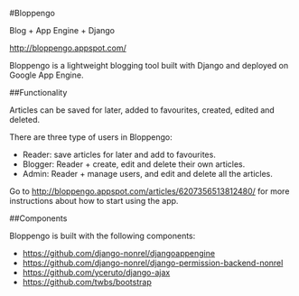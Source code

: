 #Bloppengo

Blog + App Engine + Django

http://bloppengo.appspot.com/ 

Bloppengo is a lightweight blogging tool built with Django and deployed on Google App Engine.

##Functionality

Articles can be saved for later, added to favourites, created, edited and deleted.

There are three type of users in Bloppengo:

  - Reader: save articles for later and add to favourites.
  - Blogger: Reader + create, edit and delete their own articles.
  - Admin: Reader + manage users, and edit and delete all the articles.
  
Go to http://bloppengo.appspot.com/articles/6207356513812480/ for more instructions about how to start using the app.

##Components

Bloppengo is built with the following components:

  - https://github.com/django-nonrel/djangoappengine
  - https://github.com/django-nonrel/django-permission-backend-nonrel
  - https://github.com/yceruto/django-ajax
  - https://github.com/twbs/bootstrap
